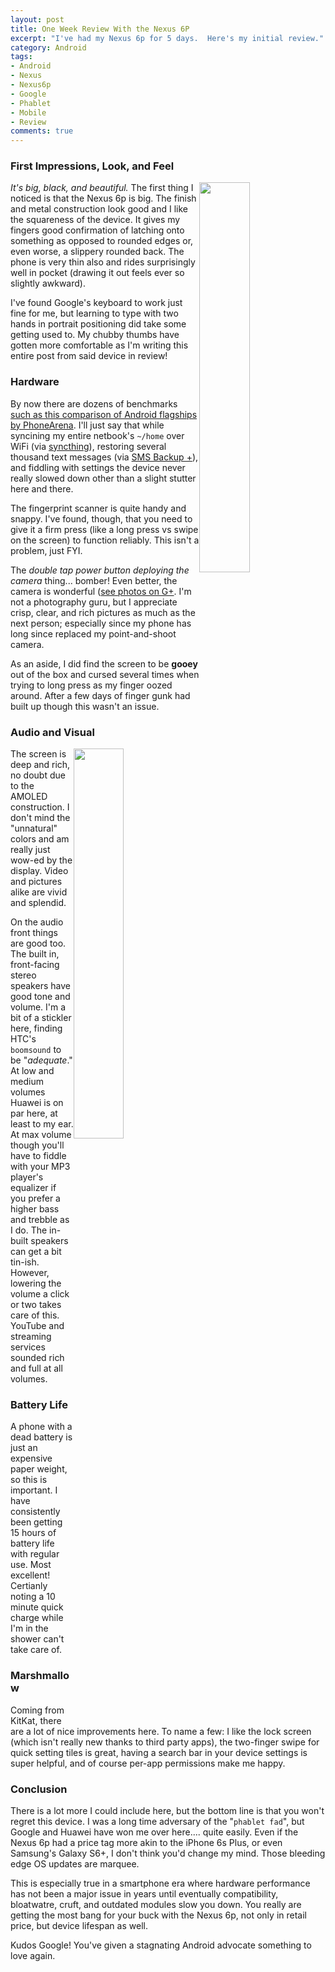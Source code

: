```yaml
---
layout: post
title: One Week Review With the Nexus 6P
excerpt: "I've had my Nexus 6p for 5 days.  Here's my initial review."
category: Android
tags:
- Android
- Nexus
- Nexus6p
- Google
- Phablet
- Mobile
- Review
comments: true
---
```


### First Impressions, Look, and Feel

<img style="float: right; height: auto; width: 40%" src="http://drive.google.com/uc?export=view&id=0B2RH_BSaD6YPdzJfNXVOWE1PV3M">

*It's big, black, and beautiful.*  The first thing I noticed is that the Nexus 6p is big.  The finish and metal construction look good and I like the squareness of the device.  It gives my fingers good confirmation of latching onto something as opposed to rounded edges or, even worse, a slippery rounded back.  The phone is very thin also and rides surprisingly well in pocket (drawing it out feels ever so slightly awkward).

I've found Google's keyboard to work just fine for me, but learning to type with two hands in portrait positioning did take some getting used to.  My chubby thumbs have gotten more comfortable as I'm writing this entire post from said device in review!

### Hardware

By now there are dozens of benchmarks [such as this comparison of Android flagships by PhoneArena](http://www.phonearena.com/phones/Google-Nexus-6P_id9587/benchmarks).  I'll just say that while syncining my entire netbook's ```~/home``` over WiFi (via [syncthing](https://gtbjj.github.io/linux/2016/02/20/Syncthing.html)), restoring several thousand text messages (via [SMS Backup +](https://play.google.com/store/apps/details?id=com.zegoggles.smssync)), and fiddling with settings the device never really slowed down other than a slight stutter here and there.

The fingerprint scanner is quite handy and snappy.  I've found, though, that you need to give it a firm press (like a long press vs swipe on the screen) to function reliably.  This isn't a problem, just FYI.

The *double tap power button deploying the camera* thing... bomber!  Even better, the camera is wonderful ([see photos on G+](https://plus.google.com/communities/109549317163412824144/stream/d2a2dc9b-a5e9-447a-ac9f-c20a16e61c6e).  I'm not a photography guru, but I appreciate crisp, clear, and rich pictures as much as the next person; especially since my phone has long since replaced my point-and-shoot camera.

As an aside, I did find the screen to be **gooey** out of the box and cursed several times when trying to long press as my finger oozed around.  After a few days of finger gunk had built up though this wasn't an issue.

### Audio and Visual

<img style="float: right; height: auto; width: 40%" src="https://lh3.googleusercontent.com/SDEDXQEGQ--O5W7yNIiY-gSljSp7UN668sGkXCTT8nxyOsOSDwCYHageLtsBsCLMtA9SNA=w1366-h768-rw-no">

The screen is deep and rich, no doubt due to the AMOLED construction.  I don't mind the "unnatural" colors and am really just wow-ed by the display.  Video and pictures alike are vivid and splendid.

On the audio front things are good too.  The built in, front-facing stereo speakers have good tone and volume. I'm a bit of a stickler here, finding HTC's ```boomsound``` to be "*adequate*." At low and medium volumes Huawei is on par here, at least to my ear.  At max volume though you'll have to fiddle with your MP3 player's equalizer if you prefer a higher bass and trebble as I do.  The in-built speakers can get a bit tin-ish.  However, lowering the volume a click or two takes care of this.  YouTube and streaming services sounded rich and full at all volumes.


### Battery Life

A phone with a dead battery is just an expensive paper weight, so this is important.  I have consistently been getting 15 hours of battery life with regular use.  Most excellent!  Certianly noting a 10 minute quick charge while I'm in the shower can't take care of.

### Marshmallow

Coming from KitKat, there are a lot of nice improvements here.  To name a few:  I like the lock screen (which isn't really new thanks to third party apps), the two-finger swipe for quick setting tiles is great, having a search bar in your device settings is super helpful, and of course per-app permissions make me happy.

### Conclusion

There is a lot more I could include here, but the bottom line is that you won't regret this device.  I was a long time adversary of the "```phablet fad```", but Google and Huawei have won me over here.... quite easily.  Even if the Nexus 6p had a price tag more akin to the iPhone 6s Plus, or even Samsung's Galaxy S6+, I don't think you'd change my mind.  Those bleeding edge OS updates are marquee.

This is especially true in a smartphone era where hardware performance has not been a major issue in years until eventually compatibility, bloatwatre, cruft, and outdated modules slow you down.  You really are getting the most bang for your buck with the Nexus 6p, not only in retail price, but device lifespan as well.

Kudos Google!  You've given a stagnating Android advocate something to love again.